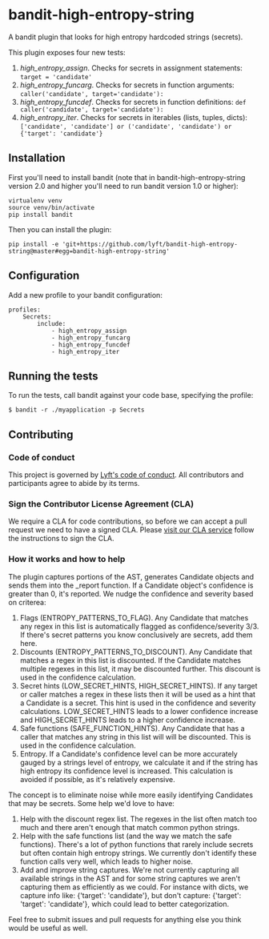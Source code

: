 # bandit-high-entropy-string

A bandit plugin that looks for high entropy hardcoded strings (secrets).

This plugin exposes four new tests:

1. _high\_entropy\_assign_. Checks for secrets in assignment statements: `target = 'candidate'`
2. _high\_entropy\_funcarg_. Checks for secrets in function arguments: `caller('candidate', target='candidate'):`
3. _high\_entropy\_funcdef_. Checks for secrets in function definitions: `def caller('candidate', target='candidate'):`
4. _high\_entropy\_iter_. Checks for secrets in iterables (lists, tuples, dicts): `['candidate',
'candidate'] or ('candidate', 'candidate') or {'target': 'candidate'}`

## Installation

First you'll need to install bandit (note that in bandit-high-entropy-string
version 2.0 and higher you'll need to run bandit version 1.0 or higher):

```
virtualenv venv
source venv/bin/activate
pip install bandit
```

Then you can install the plugin:

```
pip install -e 'git+https://github.com/lyft/bandit-high-entropy-string@master#egg=bandit-high-entropy-string'
```

## Configuration

Add a new profile to your bandit configuration:

```
profiles:
    Secrets:
        include:
            - high_entropy_assign
            - high_entropy_funcarg
            - high_entropy_funcdef
            - high_entropy_iter
```

## Running the tests

To run the tests, call bandit against your code base, specifying the profile:

```
$ bandit -r ./myapplication -p Secrets
```

## Contributing

### Code of conduct

This project is governed by [Lyft's code of
conduct](https://github.com/lyft/code-of-conduct).
All contributors and participants agree to abide by its terms.

### Sign the Contributor License Agreement (CLA)

We require a CLA for code contributions, so before we can accept a pull request
we need to have a signed CLA. Please [visit our CLA
service](https://oss.lyft.com/cla)
follow the instructions to sign the CLA.

### How it works and how to help

The plugin captures portions of the AST, generates Candidate objects and sends
them into the _report function. If a Candidate object's confidence is greater
than 0, it's reported. We nudge the confidence and severity based on criterea:

1. Flags (ENTROPY_PATTERNS_TO_FLAG). Any Candidate that matches any regex in this
   list is automatically flagged as confidence/severity 3/3. If there's secret
   patterns you know conclusively are secrets, add them here.
2. Discounts (ENTROPY_PATTERNS_TO_DISCOUNT). Any Candidate that matches a regex in
   this list is discounted. If the Candidate matches multiple regexes in this
   list, it may be discounted further. This discount is used in the confidence
   calculation.
3. Secret hints (LOW_SECRET_HINTS, HIGH_SECRET_HINTS). If any target or caller
   matches a regex in these lists then it will be used as a hint that a
   Candidate is a secret. This hint is used in the confidence and severity
   calculations. LOW_SECRET_HINTS leads to a lower confidence increase and
   HIGH_SECRET_HINTS leads to a higher confidence increase.
4. Safe functions (SAFE_FUNCTION_HINTS). Any Candidate that has a caller that
   matches any string in this list will will be discounted. This is used in the
   confidence calculation.
5. Entropy. If a Candidate's confidence level can be more accurately gauged by
   a strings level of entropy, we calculate it and if the string has high
   entropy its confidence level is increased. This calculation is avoided if
   possible, as it's relatively expensive.

The concept is to eliminate noise while more easily identifying Candidates that
may be secrets. Some help we'd love to have:

1. Help with the discount regex list. The regexes in the list often match too
   much and there aren't enough that match common python strings.
2. Help with the safe functions list (and the way we match the safe functions).
   There's a lot of python functions that rarely include secrets but often
   contain high entropy strings. We currently don't identify these function
   calls very well, which leads to higher noise.
3. Add and improve string captures. We're not currently capturing all available strings
   in the AST and for some string captures we aren't capturing them as
   efficiently as we could. For instance with dicts, we capture info like:
   {'target': 'candidate'}, but don't capture: {'target': 'target': 'candidate'},
   which could lead to better categorization.

Feel free to submit issues and pull requests for anything else you think would be useful
as well.
